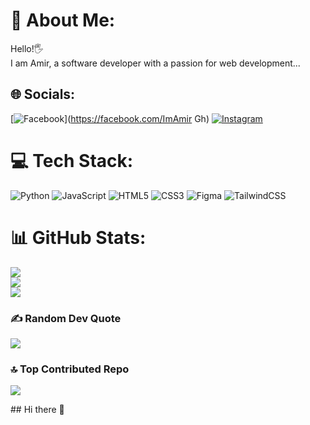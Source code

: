 # 💫 About Me:
Hello!🖐<br> I am Amir, a software developer with a passion for web development...


## 🌐 Socials:
[![Facebook](https://img.shields.io/badge/Facebook-%231877F2.svg?logo=Facebook&logoColor=white)](https://facebook.com/ImAmir Gh) [![Instagram](https://img.shields.io/badge/Instagram-%23E4405F.svg?logo=Instagram&logoColor=white)](https://instagram.com/isamir_pv_) 

# 💻 Tech Stack:
![Python](https://img.shields.io/badge/python-3670A0?style=for-the-badge&logo=python&logoColor=ffdd54) ![JavaScript](https://img.shields.io/badge/javascript-%23323330.svg?style=for-the-badge&logo=javascript&logoColor=%23F7DF1E) ![HTML5](https://img.shields.io/badge/html5-%23E34F26.svg?style=for-the-badge&logo=html5&logoColor=white) ![CSS3](https://img.shields.io/badge/css3-%231572B6.svg?style=for-the-badge&logo=css3&logoColor=white) ![Figma](https://img.shields.io/badge/figma-%23F24E1E.svg?style=for-the-badge&logo=figma&logoColor=white)  ![TailwindCSS](https://img.shields.io/badge/tailwindcss-%2338B2AC.svg?style=for-the-badge&logo=tailwind-css&logoColor=white) 
# 📊 GitHub Stats:
![](https://github-readme-stats.vercel.app/api?username=AMIRSTAR1382&theme=highcontrast&hide_border=false&include_all_commits=false&count_private=false)<br/>
![](https://github-readme-streak-stats.herokuapp.com/?user=AMIRSTAR1382&theme=highcontrast&hide_border=false)<br/>
![](https://github-readme-stats.vercel.app/api/top-langs/?username=AMIRSTAR1382&theme=highcontrast&hide_border=false&include_all_commits=false&count_private=false&layout=compact)

### ✍️ Random Dev Quote
![](https://quotes-github-readme.vercel.app/api?type=vetical&theme=radical)

### 🔝 Top Contributed Repo
![](https://github-contributor-stats.vercel.app/api?username=AMIRSTAR1382&limit=5&theme=dark&combine_all_yearly_contributions=true)

<!-- Proudly created with GPRM ( https://gprm.itsvg.in ) -->## Hi there 👋

<!--
**AMIRSTAR1382/AMIRSTAR1382** is a ✨ _special_ ✨ repository because its `README.md` (this file) appears on your GitHub profile.

Here are some ideas to get you started:

- 🔭 I’m currently working on upgrading my skills 
- 🌱 I’m currently learning Python 
- 👯 I’m looking to collaborate on YouTube 
- 🤔 I’m looking for help with my skills to company's 
- 💬 Ask me about web and 3d models in blender 
- 📫 How to reach me: Instagram and my Facebook if need other way to connect to me send me massage in Instagram dm
- 😄 Pronouns: hardwork for easy life
- ⚡ Fun fact: When we encounter a bug or problem, I dream that I'm solving it before I can solve it🤦🏻‍♂️😂
-->
